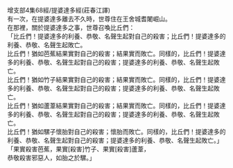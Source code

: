 增支部4集68經/提婆達多經(莊春江譯)  
有一次，在提婆達多離去不久時，世尊住在王舍城耆闍崛山。  
在那裡，關於提婆達多之事，世尊召喚比丘們：  
「比丘們！提婆達多的利養、恭敬、名聲生起對自己的殺害；比丘們！提婆達多的利養、恭敬、名聲生起敗亡。  
比丘們！猶如芭蕉結果實對自己的殺害；結果實而敗亡。同樣的，比丘們！提婆達多的利養、恭敬、名聲生起對自己的殺害；提婆達多的利養、恭敬、名聲生起敗亡。  
比丘們！猶如竹子結果實對自己的殺害；結果實而敗亡。同樣的，比丘們！提婆達多的利養、恭敬、名聲生起對自己的殺害；提婆達多的利養、恭敬、名聲生起敗亡。  
比丘們！猶如蘆葦結果實對自己的殺害；結果實而敗亡。同樣的，比丘們！提婆達多的利養、恭敬、名聲生起對自己的殺害；提婆達多的利養、恭敬、名聲生起敗亡。  
比丘們！猶如騾子懷胎對自己的殺害；懷胎而敗亡。同樣的，比丘們！提婆達多的利養、恭敬、名聲生起對自己的殺害；提婆達多的利養、恭敬、名聲生起敗亡。」  
「果實殺害芭蕉，果實[殺害]竹子、果實[殺害]蘆葦，  
恭敬殺害邪惡人，如胎之於騾。」  
  
  
